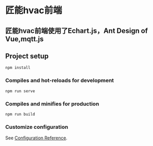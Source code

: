 # 匠能hvac前端
## 匠能hvac前端使用了Echart.js，Ant Design of Vue,mqtt.js
## Project setup
```
npm install
```

### Compiles and hot-reloads for development
```
npm run serve
```

### Compiles and minifies for production
```
npm run build
```

### Customize configuration
See [Configuration Reference](https://cli.vuejs.org/config/).
